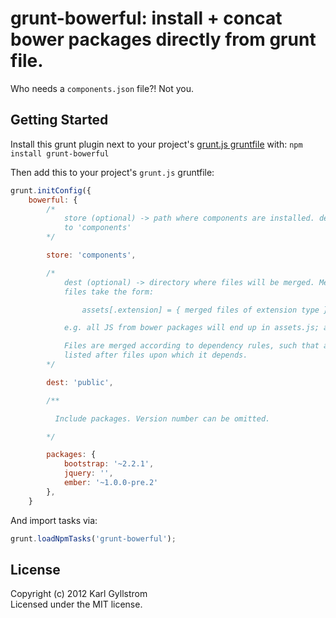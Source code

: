 # grunt-bowerful: install + concat bower packages directly from grunt file.

Who needs a `components.json` file?! Not you.

## Getting Started

Install this grunt plugin next to your project's [grunt.js gruntfile][getting_started] with: `npm install grunt-bowerful`

Then add this to your project's `grunt.js` gruntfile:

```js
grunt.initConfig({
    bowerful: {
        /*
            store (optional) -> path where components are installed. defaults
            to 'components'
        */

        store: 'components',

        /*
            dest (optional) -> directory where files will be merged. Merged
            files take the form:

                assets[.extension] = { merged files of extension type }

            e.g. all JS from bower packages will end up in assets.js; all css in assets.css

            Files are merged according to dependency rules, such that a file is
            listed after files upon which it depends.
        */

        dest: 'public',

        /**

          Include packages. Version number can be omitted.

        */

        packages: {
            bootstrap: '~2.2.1',
            jquery: '',
            ember: '~1.0.0-pre.2'
        },
    }
```

And import tasks via:

```js
grunt.loadNpmTasks('grunt-bowerful');
```

[grunt]: http://gruntjs.com/
[getting_started]: https://github.com/gruntjs/grunt/blob/master/docs/getting_started.md

## License
Copyright (c) 2012 Karl Gyllstrom  
Licensed under the MIT license.
